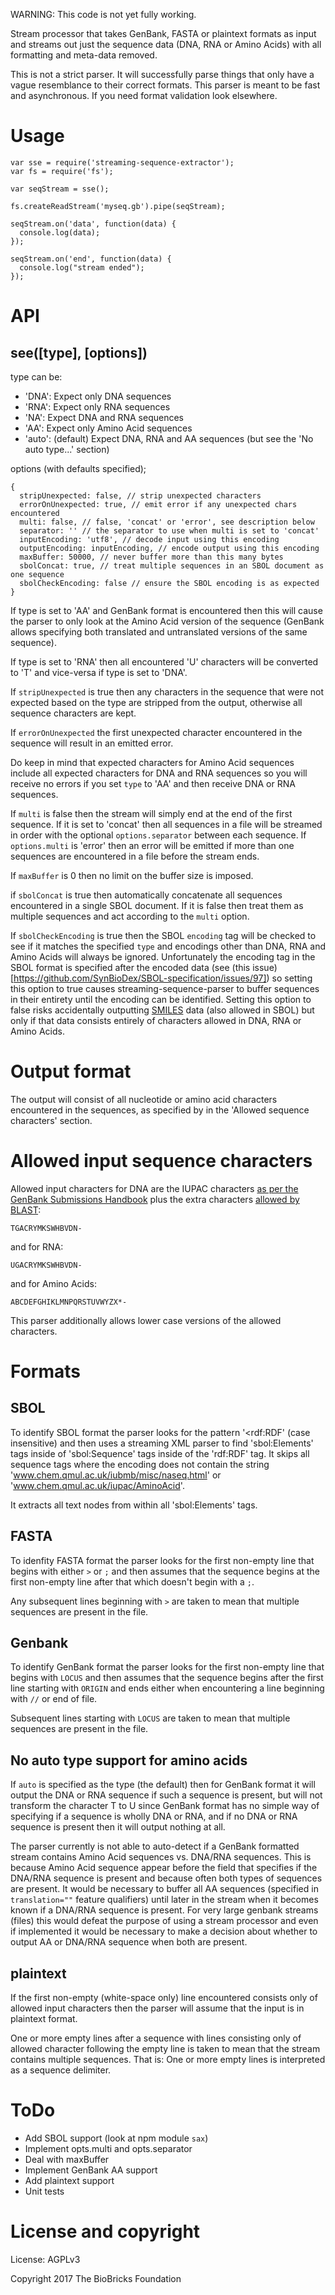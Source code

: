 WARNING: This code is not yet fully working. 

Stream processor that takes GenBank, FASTA or plaintext formats as input and streams out just the sequence data (DNA, RNA or Amino Acids) with all formatting and meta-data removed.

This is not a strict parser. It will successfully parse things that only have a vague resemblance to their correct formats. This parser is meant to be fast and asynchronous. If you need format validation look elsewhere.

# Usage

```
var sse = require('streaming-sequence-extractor');
var fs = require('fs');

var seqStream = sse();

fs.createReadStream('myseq.gb').pipe(seqStream);

seqStream.on('data', function(data) {
  console.log(data);
});

seqStream.on('end', function(data) {
  console.log("stream ended");
});
```

# API

## see([type], [options])

type can be:

* 'DNA': Expect only DNA sequences
* 'RNA': Expect only RNA sequences
* 'NA': Expect DNA and RNA sequences
* 'AA': Expect only Amino Acid sequences
* 'auto': (default) Expect DNA, RNA and AA sequences (but see the 'No auto type...' section)

options (with defaults specified);

```
{
  stripUnexpected: false, // strip unexpected characters
  errorOnUnexpected: true, // emit error if any unexpected chars encountered
  multi: false, // false, 'concat' or 'error', see description below
  separator: '' // the separator to use when multi is set to 'concat' 
  inputEncoding: 'utf8', // decode input using this encoding
  outputEncoding: inputEncoding, // encode output using this encoding
  maxBuffer: 50000, // never buffer more than this many bytes
  sbolConcat: true, // treat multiple sequences in an SBOL document as one sequence
  sbolCheckEncoding: false // ensure the SBOL encoding is as expected
}
```

If type is set to 'AA' and GenBank format is encountered then this will cause the parser to only look at the Amino Acid version of the sequence (GenBank allows specifying both translated and untranslated versions of the same sequence). 

If type is set to 'RNA' then all encountered 'U' characters will be converted to 'T' and vice-versa if type is set to 'DNA'. 

If `stripUnexpected` is true then any characters in the sequence that were not expected based on the type are stripped from the output, otherwise all sequence characters are kept.

If `errorOnUnexpected` the first unexpected character encountered in the sequence will result in an emitted error. 

Do keep in mind that expected characters for Amino Acid sequences include all expected characters for DNA and RNA sequences so you will receive no errors if you set `type` to 'AA' and then receive DNA or RNA sequences.

If `multi` is false then the stream will simply end at the end of the first sequence. If it is set to 'concat' then all sequences in a file will be streamed in order with the optional `options.separator` between each sequence. If `options.multi` is 'error' then an error will be emitted if more than one sequences are encountered in a file before the stream ends.

If `maxBuffer` is 0 then no limit on the buffer size is imposed.

if `sbolConcat` is true then automatically concatenate all sequences encountered in a single SBOL document. If it is false then treat them as multiple sequences and act according to the `multi` option.

If `sbolCheckEncoding` is true then the SBOL `encoding` tag will be checked to see if it matches the specified `type` and encodings other than DNA, RNA and Amino Acids will always be ignored. Unfortunately the encoding tag in the SBOL format is specified after the encoded data (see (this issue)[https://github.com/SynBioDex/SBOL-specification/issues/97]) so setting this option to true causes streaming-sequence-parser to buffer sequences in their entirety until the encoding can be identified. Setting this option to false risks accidentally outputting [SMILES](http://opensmiles.org/opensmiles.html) data (also allowed in SBOL) but only if that data consists entirely of characters allowed in DNA, RNA or Amino Acids.

# Output format

The output will consist of all nucleotide or amino acid characters encountered in the sequences, as specified by in the 'Allowed sequence characters' section.


# Allowed input sequence characters

Allowed input characters for DNA are the IUPAC characters [as per the GenBank Submissions Handbook](https://www.ncbi.nlm.nih.gov/books/NBK53702/#gbankquickstart.if_i_don_t_know_the_base) plus the extra characters [allowed by BLAST](https://blast.ncbi.nlm.nih.gov/Blast.cgi?CMD=Web&PAGE_TYPE=BlastDocs&DOC_TYPE=BlastHelp):

```
TGACRYMKSWHBVDN-
```

and for RNA:

```
UGACRYMKSWHBVDN-
```

and for Amino Acids:

```
ABCDEFGHIKLMNPQRSTUVWYZX*-
```

This parser additionally allows lower case versions of the allowed characters.

# Formats

## SBOL

To identify SBOL format the parser looks for the pattern '<rdf:RDF' (case insensitive) and then uses a streaming XML parser to find 'sbol:Elements' tags inside of 'sbol:Sequence' tags inside of the 'rdf:RDF' tag. It skips all sequence tags where the encoding does not contain the string 'www.chem.qmul.ac.uk/iubmb/misc/naseq.html' or 'www.chem.qmul.ac.uk/iupac/AminoAcid'. 

It extracts all text nodes from within all 'sbol:Elements' tags.

## FASTA

To idenfity FASTA format the parser looks for the first non-empty line that begins with either `>` or `;` and then assumes that the sequence begins at the first non-empty line after that which doesn't begin with a `;`.  

Any subsequent lines beginning with `>` are taken to mean that multiple sequences are present in the file.

## Genbank

To identify GenBank format the parser looks for the first non-empty line that begins with `LOCUS` and then assumes that the sequence begins after the first line starting with `ORIGIN` and ends either when encountering a line beginning with `//` or end of file.

Subsequent lines starting with `LOCUS` are taken to mean that multiple sequences are present in the file.

## No auto type support for amino acids

If `auto` is specified as the type (the default) then for GenBank format it will output the DNA or RNA sequence if such a sequence is present, but will not transform the character T to U since GenBank format has no simple way of specifying if a sequence is wholly DNA or RNA, and if no DNA or RNA sequence is present then it will output nothing at all.

The parser currently is not able to auto-detect if a GenBank formatted stream contains Amino Acid sequences vs. DNA/RNA sequences. This is because Amino Acid sequence appear before the field that specifies if the DNA/RNA sequence is present and because often both types of sequences are present. It would be necessary to buffer all AA sequences (specified in `translation=""` feature qualifiers) until later in the stream when it becomes known if a DNA/RNA sequence is present. For very large genbank streams (files) this would defeat the purpose of using a stream processor and even if implemented it would be necessary to make a decision about whether to output AA or DNA/RNA sequence when both are present.


## plaintext

If the first non-empty (white-space only) line encountered consists only of allowed input characters then the parser will assume that the input is in plaintext format.

One or more empty lines after a sequence with lines consisting only of allowed character following the empty line is taken to mean that the stream contains multiple sequences. That is: One or more empty lines is interpreted as a sequence delimiter.

# ToDo

* Add SBOL support (look at npm module `sax`)
* Implement opts.multi and opts.separator
* Deal with maxBuffer
* Implement GenBank AA support
* Add plaintext support
* Unit tests

# License and copyright

License: AGPLv3

Copyright 2017 The BioBricks Foundation
